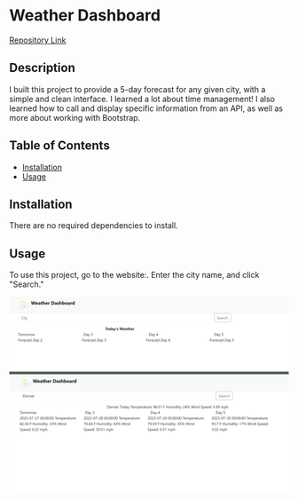 # Weather Dashboard
<a href="https://github.com/Ms-Marlena/weather-dashboard">Repository Link</a> 
## Description
I built this project to provide a 5-day forecast for any given city, with a simple and clean interface. 
I learned a lot about time management! I also learned how to call and display specific information from an API, as well as more about working with Bootstrap. 

## Table of Contents
- [Installation](#installation)
- [Usage](#usage)

## Installation
There are no required dependencies to install. 

## Usage
To use this project, go to the website:. Enter the city name, and click "Search."

![screenshot](./assets/images/screenshot.png)
 

